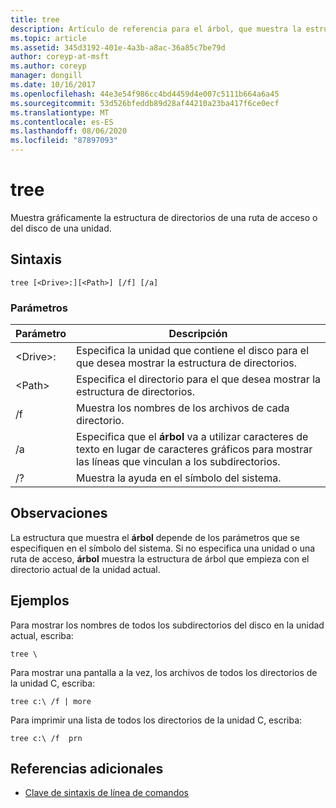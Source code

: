 ```yaml
---
title: tree
description: Artículo de referencia para el árbol, que muestra la estructura de directorios de una ruta de acceso, o del disco de una unidad, de forma gráfica.
ms.topic: article
ms.assetid: 345d3192-401e-4a3b-a8ac-36a85c7be79d
author: coreyp-at-msft
ms.author: coreyp
manager: dongill
ms.date: 10/16/2017
ms.openlocfilehash: 44e3e54f986cc4bd4459d4e007c5111b664a6a45
ms.sourcegitcommit: 53d526bfeddb89d28af44210a23ba417f6ce0ecf
ms.translationtype: MT
ms.contentlocale: es-ES
ms.lasthandoff: 08/06/2020
ms.locfileid: "87897093"
---
```

# <a name="tree"></a>tree

Muestra gráficamente la estructura de directorios de una ruta de acceso o del disco de una unidad.



## <a name="syntax"></a>Sintaxis

```
tree [<Drive>:][<Path>] [/f] [/a]
```

### <a name="parameters"></a>Parámetros

|Parámetro|Descripción|
|---------|-----------|
|\<Drive>:|Especifica la unidad que contiene el disco para el que desea mostrar la estructura de directorios.|
|\<Path>|Especifica el directorio para el que desea mostrar la estructura de directorios.|
|/f|Muestra los nombres de los archivos de cada directorio.|
|/a|Especifica que el **árbol** va a utilizar caracteres de texto en lugar de caracteres gráficos para mostrar las líneas que vinculan a los subdirectorios.|
|/?|Muestra la ayuda en el símbolo del sistema.|

## <a name="remarks"></a>Observaciones

La estructura que muestra el **árbol** depende de los parámetros que se especifiquen en el símbolo del sistema. Si no especifica una unidad o una ruta de acceso, **árbol** muestra la estructura de árbol que empieza con el directorio actual de la unidad actual.

## <a name="examples"></a>Ejemplos

Para mostrar los nombres de todos los subdirectorios del disco en la unidad actual, escriba:
```
tree \
```
Para mostrar una pantalla a la vez, los archivos de todos los directorios de la unidad C, escriba:
```
tree c:\ /f | more
```
Para imprimir una lista de todos los directorios de la unidad C, escriba:
```
tree c:\ /f  prn
```

## <a name="additional-references"></a>Referencias adicionales

- [Clave de sintaxis de línea de comandos](command-line-syntax-key.md)